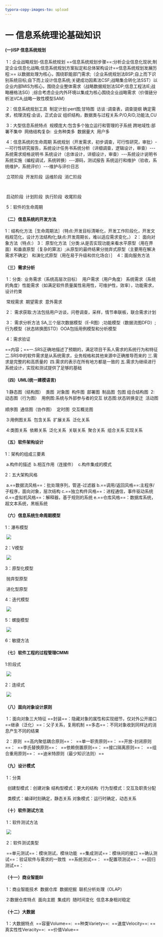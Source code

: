 ```yaml
---
typora-copy-images-to: upload
---
```


# 一 信息系统理论基础知识

#### **(一)ISP 信息系统规划**

​	1：企业战略规划-信息系统规划
​          ==信息系统规划步骤==:分析企业信息化现状;制定企业信息化战略;信息系统规划方案拟定和总体架构设计
​          ==信息系统规划发展历程:==
​           以数据处理为核心，围绕职能部门需求;（企业系统规划法BSP;自上而下识别系统目标;自下而上设计信息系统;关键成功因素法CSF;战略集合转化法SST）
​          以企业内部MIS为核心，围绕企业整体需求（战略数据规划法SDP;信息工程法IE;战略栅格法SG）;
​         综合考虑企业内外环境以集成为核心围绕企业战略需求（价值链分析法VCA;战略一致性模型SAM）

​	2：信息系统规划工具
​          制定计划:pert图;甘特图
​          访谈        :调查表，调查提纲
​          确定需求，梳理流程:会谈，正式会议
​          组织结构，数据类与过程关系:P/O,R/D,功能法,CU

​	3：大型信息系统特点
​         规模庞大:包含多个独立运行和管理的子系统
​         跨地域性:部署不集中
​         网络结构复杂:
​         业务种类多
​         数据量大
​         用户多

​	4：信息系统的生命周期
​        系统规划（开发需求，初步调查，可行性研究，审批）---可行性研究报告，系统设计任务书
​        系统分析（详细调查，逻辑设计，审查）---系统需求规格说明书
​        系统设计（总体设计，详细设计，审查）---系统设计说明书
​        系统实施（编程调试，系统转换）---源码，测试报告
​        系统运行和维护（验收，系统维护，系统评价）---维护与评价日志

​        立项阶段
​		开发阶段
​		运维阶段
​		消亡阶段

​		<!--从项目管理的角度划分-->

​		启动阶段
​		计划阶段
​		执行阶段
​		收尾阶段

​	5：软件的生命周期

#### **（二）信息系统的开发方法**

​    	1：结构化方法［生命周期法］（特点:开发目标清晰化，开发工作阶段化，开发文档规范化，设计方法结构化;缺点:开发周期长，难以适应需求变化，）
   	 2： 面向对象方法（特点:）
   	 3： 原型化方法［分类:从是否实现功能来看水平原型（用在界面）和垂直原型（复杂的算法）;从原型的最终结果分抛弃式原型（主要用在解决需求不确定）		和演化式原型（用在易于升级和优化场合）］
​    	4：面向服务方法

#### **（三）需求分析**

​      1：分类:
​			业务需求（系统高层次目标）
​            用户需求（用户角度）
​            系统需求（系统的角度）性能需求（如满足软件质量属性易用性，可维护性，效率），功能需求，设计约束

 <!--质量功能部署QFD划分-->

​           常规需求
​           期望需求
​           意外需求

​	2： 需求获取:方法包括用户访谈，问卷调查，采样，情节串联板，联合需求计划

​	3： 需求分析方法
​		SA,三个层次数据模型（E-R图）;功能模型（数据流图DFD）;行为模型（状态转换图STD）
​		OOA包括用例模型和分析模型

​	4：需求验证				

​			==内容；==一.SRS正确地描述了预期的，满足项目干系人需求的系统行为和特征
​                       二.SRS中的软件需求是从系统需求，业务规格和其他来源中正确推导而来的
​                       三.需求是完整的和高质量的
​                       四.需求的表示在所有地方都是一致的
​                       五.需求为继续进行系统设计，实现和测试提供了足够的基础

#### **（四）UML(统一建模语言)**


​	1:静态图（结构图）
​		类图
​		对象图
​		构件图
​		部署图
​		制品图
​		包图
​		组合结构图
​	2:动态图（行为图）
​		用例图:系统与外部参与者的交互
​		状态图:状态转换变迁
​		活动图
​      <!--交互图-->  
​		顺序图
​		通信图（协作图）
​		定时图
​		交互概览图

​	3:用例图关系
​		包含关系
​		扩展关系
​		泛化关系

​	4:类图关系
​		依赖关系
​		泛化关系
​		关联关系
​         	聚合关系
​       	  组合关系
​		实现关系

#### **（五）软件架构设计**

1：架构的组成三要素

​	a.构件的描述
​	b.相互作用（连接件）
​	c.构件集成的模式

2：五大架构风格

​	a.==数据流风格==：批处理序列，管道-过滤器
​	b.==调用/返回风格==:主程序/子程序，面向对象，层次结构
​	c.==独立构件风格==：进程通信，事件驱动系统
​	d.==虚拟机风格==：解释器，基于规则的系统
​	e.==仓库风格==：数据库系统，超文本系统，黑板系统

#### **（六）信息系统生命周期模型**

1：瀑布模型

​	![](https://cdn.jsdelivr.net/gh/jackmumu123/dockernote@main/pitures/20210905153435.PNG)

2：V模型

​	![](https://cdn.jsdelivr.net/gh/jackmumu123/dockernote@main/pitures/20210905155724.PNG)

3：原型化模型

​	抛弃型原型

​	进化型原型

4：迭代模型

​	![](https://cdn.jsdelivr.net/gh/jackmumu123/dockernote@main/pitures/20210905163400.PNG)

5：螺旋模型

​	![](https://cdn.jsdelivr.net/gh/jackmumu123/dockernote@main/pitures/20210905162457.PNG)

6：敏捷方法

#### **（七）软件工程的过程管理**CMMI

1:阶段式

​	![](https://cdn.jsdelivr.net/gh/jackmumu123/dockernote@main/pitures/20210905192448.PNG)

2：连续式

​	![](https://cdn.jsdelivr.net/gh/jackmumu123/dockernote@main/pitures/20210905192523.PNG)

#### **（八）面向对象设计原则**

​	1：面向对象三大特征
​		==封装==：隐藏对象的属性和实现细节，仅对外公开接口
​		==继承（泛化）==：父子关系，复用机制
​		==多态==：不同对象收到同样达的消息产生不同的结果

​	2：原则
​		==高内聚低耦合原则==：
​		==单一职责原则==：
​		==开放-封闭原则==：
​		==李氏替换原则==：
​		==依赖倒置原则==：
​		==接口隔离原则==：
​		==组合重用原则==：
​		==迪米特原则（最少知识法则）==

#### **（九）设计模式**

​	1：分类

​		<!--按目的和范围分类-->
​		创建型模式：创建对象
​		结构型模式：更大的结构
​		行为型模式：交互及职责分配

​		<!--按处理范围分类-->
​		类模式：编译时刻确定，静态关系
​		对象模式：运行时确定，动态关系

#### **（十）软件测试方法**

​	1：软件测试方法

​		![](https://cdn.jsdelivr.net/gh/jackmumu123/dockernote@main/pitures/20210907192555.PNG)

​	2：软件测试类型

​		==单元测试==：模块测试，模块功能
​		==集成测试==：模块间的接口
​		==确认测试==：验证软件与需求的一致性
​		==系统测试==：
​		==配置项测试==：
​		==回归测试==：

#### **（十一）商业智能BI**

​	 1：商业智能技术
​		数据仓库
​		数据挖掘
​		联机分析处理（OLAP）

​	2:数据仓库特点
​		面向主题
​		集成的
​		随时间变化
​		信息本身相对稳定

#### **（十二）大数据**

​	1：大数据特点
​		==容量Volume==:
​		==种类Variety==:
​		==速度Velocity==:
​		==真实性性Veracity==:
​		==价值Value==

